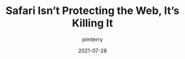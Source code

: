---
author: pimterry
date: 2021-07-28
permalink: false
publisher: httptoolkit
tags:
  - user-agents
  - web
target_url: https://httptoolkit.tech/blog/safari-is-killing-the-web/
title: Safari Isn’t Protecting the Web, It’s Killing It
---
